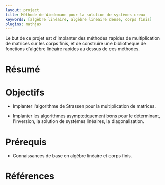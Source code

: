 ```yaml
---
layout: project
title: Méthode de Wiedemann pour la solution de systèmes creux
keywords: [algèbre linéaire, algèbre linéaire dense, corps finis]
plugins: mathjax
---
```


Le but de ce projet est d'implanter des méthodes rapides de
multiplication de matrices sur les corps finis, et de construire une
bibliothèque de fonctions d'algèbre linéaire rapides au dessus de ces
méthodes.

# Résumé

# Objectifs

- Implanter l'algorithme de Strassen pour la multiplication de matrices.

- Implanter les algorithmes asymptotiquement bons pour le déterminant,
  l'inversion, la solution de systèmes linéaires, la diagonalisation.

# Prérequis

- Connaissances de base en algèbre linéaire et corps finis.

# Références
